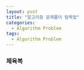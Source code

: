 ```yaml
---
layout: post
title: "알고리즘 문제풀이 탐욕법"
categories:
  - Algorithm Problem
tags:
  - Algorithm Problem
---
```




### 체육복
